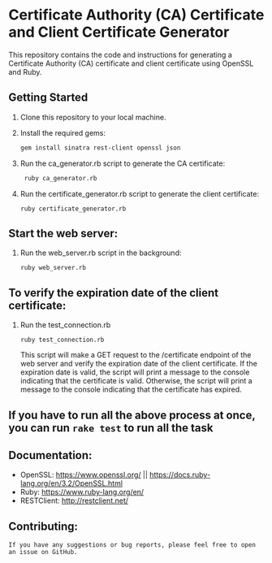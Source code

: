 # Certificate Authority (CA) Certificate and Client Certificate Generator

This repository contains the code and instructions for generating a Certificate Authority (CA) certificate and client certificate using OpenSSL and Ruby.

## Getting Started

1. Clone this repository to your local machine.

2. Install the required gems:
   ```bash
   gem install sinatra rest-client openssl json
3. Run the ca_generator.rb script to generate the CA certificate:
   ```bash
    ruby ca_generator.rb
4. Run the certificate_generator.rb script to generate the client certificate:
   ```
   ruby certificate_generator.rb

## Start the web server:

1. Run the web_server.rb script in the background:
    ```
    ruby web_server.rb

## To verify the expiration date of the client certificate:

1. Run the test_connection.rb
    ```
    ruby test_connection.rb
    ```
    This script will make a GET request to the /certificate endpoint of the web server and verify the expiration date of the client certificate. If the expiration date is valid, the script will print a message to the console indicating that the certificate is valid. Otherwise, the script will print a message to the console indicating that the certificate has expired.


## If you have to run all the above process at once, you can run `rake test` to run all the task 

## Documentation:

- OpenSSL:    https://www.openssl.org/ || https://docs.ruby-lang.org/en/3.2/OpenSSL.html
- Ruby:       https://www.ruby-lang.org/en/
- RESTClient: http://restclient.net/

## Contributing:
    
    If you have any suggestions or bug reports, please feel free to open an issue on GitHub.


